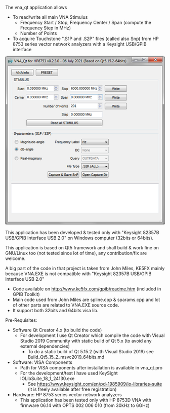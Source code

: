 
The vna_qt application allows
* To read/write all main VNA Stimulus
  * Frequency Start / Stop, Frequency Center / Span (compute the Frequency Step in MHz)
  * Number of Points
* To acquire Touchstone ".S1P and .S2P" files (called also Snp) from HP 8753 series vector network analyzers with a Keysight USB/GPIB interface

![](VNA_Qt_HP8753.png)

This application has been developed & tested only with "Keysight 82357B USB/GPIB Interface USB 2.0" on Windows computer (32bits or 64bits).

This application is based on Qt5 framework and shall build & work fine on GNU/Linux too (not tested since lot of time), any contribution/fix are welcome.

A big part of the code in that project is taken from John Miles, KE5FX mainly because VNA.EXE is not compatible with "Keysight 82357B USB/GPIB Interface USB 2.0"
* Code available on http://www.ke5fx.com/gpib/readme.htm (included in GPIB Toolkit)
* Main code used from John Miles are spline.cpp & sparams.cpp and lot of other parts are related to VNA.EXE source code.
* It support both 32bits and 64bits visa lib.

Pre-Requisites: 
* Software Qt Creator 4.x (to build the code)
  * For development I use Qt Creator which compile the code with Visual Studio 2019 Community with static build of Qt 5.x (to avoid any external dependencies)
    * To do a static build of Qt 5.15.2 (with Visual Studio 2019) see Build_Qt5_15_2_msvc2019_64bits.md
* Software: VISA Components
  * Path for VISA components after installation is available in vna_qt.pro
  * For the development/test I have used KeySight IOLibSuite_18_1_24130.exe
    * See https://www.keysight.com/en/pd-1985909/io-libraries-suite (it is freely available after free registration)
* Hardware: HP 8753 series vector network analyzers
  * This application has been tested only with HP 8753D VNA with firmware 06.14 with OPTS 002 006 010 (from 30kHz to 6GHz)
